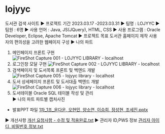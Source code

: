 # lojyyc
도서관 검색 사이트
▶ 프로젝트 기간   2023.03.17 -2023.03.31
▶ 팀명 : LOJYYC
▶ 팀원 : 6명
▶ 사용 언어 : Java, JS(JQuery), HTML, CSS
▶ 사용 프로그램 : Oracle Developer, Eclipse, Apache Tomcat
▶ 프로젝트 목표
    도서관 홈페이지 제작
    사용자의 편의성을 고려한 웹페이지 구성
▶ 나의 파트
  1. 메인페이지 프론트 구현
     ![FireShot Capture 001 - LOJYYC LIBRARY - localhost](https://github.com/segene99/lojyyc/assets/112309011/49eb2a73-fca0-49ab-8eb2-07b12b464501)
  2. 로그인창 모달 구현
     ![FireShot Capture 002 - LOJYYC LIBRARY - localhost](https://github.com/segene99/lojyyc/assets/112309011/0f6b6d71-5822-4e81-ac1e-dc31bbac28dc)
  3. 검색페이지 및 도서목록 프론트 및 백엔드 개발
     ![FireShot Capture 005 - lojyyc library - localhost](https://github.com/segene99/lojyyc/assets/112309011/3ca512e3-3093-4c7e-82bc-7182017417e0)
  4. 도서 상세페이지 프론트 및 도서대출 백엔드 개발
     ![FireShot Capture 006 - lojyyc library - localhost](https://github.com/segene99/lojyyc/assets/112309011/800738de-0e26-4daf-98fd-e40a920f037e)
  6. 도서테이블 Oracle SQL 테이블 작성 및 관리     
▶ 나의 파트 파트별 캡처사진
- 발표PPT 파일
[1차_1조_윤다운, 오현민, 양소연, 이승희, 정성현, 조세진.pptx](https://github.com/segene99/lojyyc/files/11858980/1._1._.pptx)

▶ 개선사항
[개선 요청사항 - 수정 및 적용완료.txt](https://github.com/segene99/lojyyc/files/11858992/-.txt)
▶ 관리자 ID,PWS 정보
[관리자 아이디, 비밀번호 정보.txt](https://github.com/segene99/lojyyc/files/11858993/default.txt)
